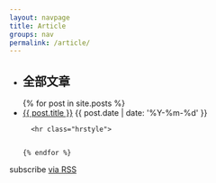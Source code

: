 ```yaml
---
layout: navpage
title: Article
groups: nav
permalink: /article/
---
```


<div class="home">
  <ul class="post-list">
    <div class="post_header_blank"></div>
    <li>
      <h2 class="my-post-title">全部文章</h2>
    </li>
  </ul>

  <ul class="article-list">
    <div class="post_header_blank"></div>
    <!--hr class="hrstyle">
    <div class="post_header_blank"></div-->
    {% for post in site.posts %}
      <!--  div class="general_block"  -->
      <div>
        <li>
          <span class="post-meta">
            <a class="article-meta" href="{{ post.url | prepend: site.baseurl }}">{{ post.title }}</a> {{ post.date | date: '%Y-%m-%d' }} 
          </span>
        </li>
      </div>
      

      <hr class="hrstyle">

    
    {% endfor %}

  </ul>

  <p class="rss-subscribe">subscribe <a href="{{ "/feed.xml" | prepend: site.baseurl }}">via RSS</a></p>

</div>
